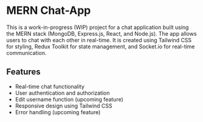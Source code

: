 # MERN Chat-App



This is a work-in-progress (WIP) project for a chat application built using the MERN stack (MongoDB, Express.js, React, and Node.js). The app allows users to chat with each other in real-time. It is created using Tailwind CSS for styling, Redux Toolkit for state management, and Socket.io for real-time communication.

## Features

- Real-time chat functionality
- User authentication and authorization
- Edit username function (upcoming feature)
- Responsive design using Tailwind CSS
- Error handling (upcoming feature)








